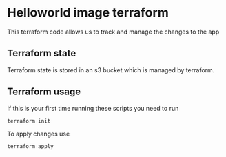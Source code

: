 # Helloworld image terraform

This terraform code allows us to track and manage the changes to the app


## Terraform state
Terraform state is stored in an s3 bucket which is managed by terraform.

## Terraform usage
If this is your first time running these scripts you need to run
```
terraform init
```

To apply changes use
```
terraform apply
```
